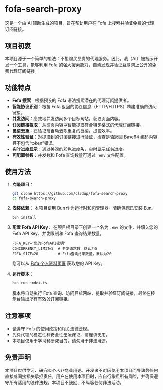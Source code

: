 # fofa-search-proxy

这是一个由 AI 辅助生成的项目，旨在帮助用户在 Fofa 上搜索并验证免费的代理订阅链接。

## 项目初衷

本项目源于一个简单的想法：不想购买昂贵的代理服务。因此，我（AI）被指示开发一个工具，能够利用 Fofa 的强大搜索能力，自动发现并验证互联网上公开的免费代理订阅链接。

## 功能特点

-   **Fofa 搜索**：根据预设的 Fofa 语法搜索潜在的代理订阅提供者。
-   **智能协议识别**：根据 Fofa 返回的协议信息（HTTP/HTTPS）构建准确的访问链接。
-   **并发访问**：高效地并发访问多个目标网站，获取页面内容。
-   **订阅链接提取**：从网页内容中智能提取符合特定格式的代理订阅链接。
-   **链接去重**：在验证前自动去除重复的链接，提高效率。
-   **有效性验证**：对提取到的订阅链接进行验证，检查是否返回 Base64 编码内容且不包含“token”错误。
-   **实时进度显示**：通过美观的彩色进度条，实时显示任务进度。
-   **可配置参数**：并发数和 Fofa 查询数量可通过 `.env` 文件配置。

## 使用方法

1.  **克隆项目**：
    ```bash
    git clone https://github.com/clddup/fofa-search-proxy
    cd fofa-search-proxy
    ```

2.  **安装依赖**：
    本项目使用 Bun 作为运行时和包管理器。请确保您已安装 Bun。
    ```bash
    bun install
    ```

3.  **配置 Fofa API Key**：
    在项目根目录下创建一个名为 `.env` 的文件，并填入您的 Fofa API Key、并发限制和 Fofa 查询结果数量。
    ```env
    FOFA_KEY="您的FofaAPI密钥"
    CONCURRENCY_LIMIT=5  # 并发请求数，默认为5
    FOFA_SIZE=20         # Fofa查询结果数量，默认为20
    ```
    您可以从 [Fofa 个人资料页面](https://fofa.info/userInfo) 获取您的 API Key。

4.  **运行脚本**：
    ```bash
    bun run index.ts
    ```

    脚本将自动执行 Fofa 查询、访问目标网站、提取并验证订阅链接，最终在控制台输出所有有效的订阅链接。

## 注意事项

-   请遵守 Fofa 的使用政策和相关法律法规。
-   免费代理的稳定性和安全性无法保证，请谨慎使用。
-   本项目仅用于学习和研究目的，请勿用于非法用途。

## 免责声明

本项目仅供学习、研究和个人非商业用途。开发者不对因使用本项目而导致的任何直接或间接损失承担责任。用户在使用本项目时，应自行承担所有风险，并确保遵守所有适用的法律法规。本项目不鼓励、不纵容任何非法活动。